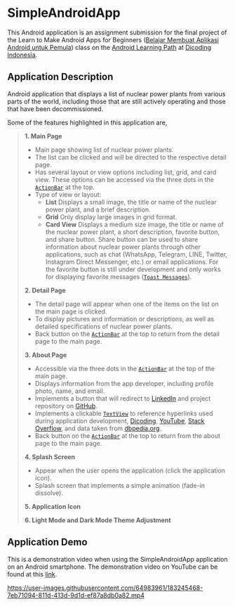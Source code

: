 # SimpleAndroidApp

This Android application is an assignment submission for the final project of the Learn to Make Android Apps for Beginners ([Belajar Membuat Aplikasi Android untuk Pemula](https://www.dicoding.com/academies/51 "Belajar Membuat Aplikasi Android untuk Pemula - Dicoding")) class on the [Android Learning Path](https://www.dicoding.com/learningpaths/7 "Android Learning Path at Dicoding Indonesia") at [Dicoding Indonesia](https://www.dicoding.com "Dicoding Indonesia").

## Application Description

Android application that displays a list of nuclear power plants from various parts of the world, including those that are still actively operating and those that have been decommissioned.

Some of the features highlighted in this application are,

> **1. Main Page**
> - Main page showing list of nuclear power plants.
> - The list can be clicked and will be directed to the respective detail page.
> - Has several layout or view options including list, grid, and card view. These options can be accessed via the three dots in the [`ActionBar`](https://developer.android.com/reference/android/app/ActionBar "ActionBar") at the top.
> - Type of view or layout:
>   - **List**
>     Displays a small image, the title or name of the nuclear power plant, and a brief description.
>   - **Grid**
>     Only display large images in grid format.
>   - **Card View**
>     Displays a medium size image, the title or name of the nuclear power plant, a short description, favorite button, and share button.
>     Share button can be used to share information about nuclear power plants through other applications, such as chat (WhatsApp, Telegram, LINE, Twitter, Instagram Direct Messenger, etc.) or email applications.
>     For the favorite button is still under development and only works for displaying favorite messages ([`Toast Messages`](https://developer.android.com/guide/topics/ui/notifiers/toasts "Toast Message")).
> 
> **2. Detail Page**
> - The detail page will appear when one of the items on the list on the main page is clicked.
> - To display pictures and information or descriptions, as well as detailed specifications of nuclear power plants.
> - Back button on the [`ActionBar`](https://developer.android.com/reference/android/app/ActionBar "ActionBar") at the top to return from the detail page to the main page.
> 
> **3. About Page**
> - Accessible via the three dots in the [`ActionBar`](https://developer.android.com/reference/android/app/ActionBar "ActionBar") at the top of the main page.
> - Displays information from the app developer, including profile photo, name, and email.
> - Implements a button that will redirect to [LinkedIn](https://www.linkedin.com/in/andrewbenedictusjamesie "Andrew's LinkedIn") and project repository on [GitHub](https://github.com/aNdr3W03/SimpleAndroidApp "SimpleAndroidApp GitHub Repository").
> - Implements a clickable [`TextView`](https://developer.android.com/reference/android/widget/TextView "TextView") to reference hyperlinks used during application development, [Dicoding](https://www.dicoding.com/academies/51 "Belajar Membuat Aplikasi Android untuk Pemula - Dicoding"), [YouTube](https://www.youtube.com "YouTube"), [Stack Overflow](https://stackoverflow.com "Stack Overflow"), and data taken from [dbpedia.org](https://dbpedia.org "DBpedia").
> - Back button on the [`ActionBar`](https://developer.android.com/reference/android/app/ActionBar "ActionBar") at the top to return from the about page to the main page.
> 
> **4. Splash Screen**
>   - Appear when the user opens the application (click the application icon).
>   - Splash screen that implements a simple animation (fade-in dissolve).
> 
> **5. Application Icon**
> 
> **6. Light Mode and Dark Mode Theme Adjustment**

## Application Demo

This is a demonstration video when using the SimpleAndroidApp application on an Android smartphone. The demonstration video on YouTube can be found at this [link](https://youtu.be/na6y_tV2ZV8 "YouTube Video").

https://user-images.githubusercontent.com/64983961/183245468-7eb71094-811d-413d-9d1d-ef87a8db0a82.mp4
